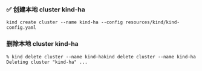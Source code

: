 
### ✅ 创建本地 cluster kind-ha
```
kind create cluster --name kind-ha --config resources/kind/kind-config.yaml 
```


### 删除本地 cluster kind-ha
```
% kind delete cluster --name kind-hakind delete cluster --name kind-ha
Deleting cluster "kind-ha" ...
```
